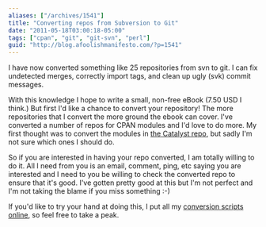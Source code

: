 ```yaml
---
aliases: ["/archives/1541"]
title: "Converting repos from Subversion to Git"
date: "2011-05-18T03:00:18-05:00"
tags: ["cpan", "git", "git-svn", "perl"]
guid: "http://blog.afoolishmanifesto.com/?p=1541"
---
```

I have now converted something like 25 repositories from svn to git. I can fix undetected merges, correctly import tags, and clean up ugly (svk) commit messages.

With this knowledge I hope to write a small, non-free eBook (7.50 USD I think.) But first I'd like a chance to convert your repository! The more repositories that I convert the more ground the ebook can cover. I've converted a number of repos for CPAN modules and I'd love to do more. My first thought was to convert the modules in [the Catalyst repo](http://dev.catalystframework.org/svnweb/Catalyst), but sadly I'm not sure which ones I should do.

So if you are interested in having your repo converted, I am totally willing to do it. All I need from you is an email, comment, ping, etc saying you are interested and I need to you be willing to check the converted repo to ensure that it's good. I've gotten pretty good at this but I'm not perfect and I'm not taking the blame if you miss something :-)

If you'd like to try your hand at doing this, I put all my [conversion scripts online](https://github.com/frioux/Git-Conversions), so feel free to take a peak.
